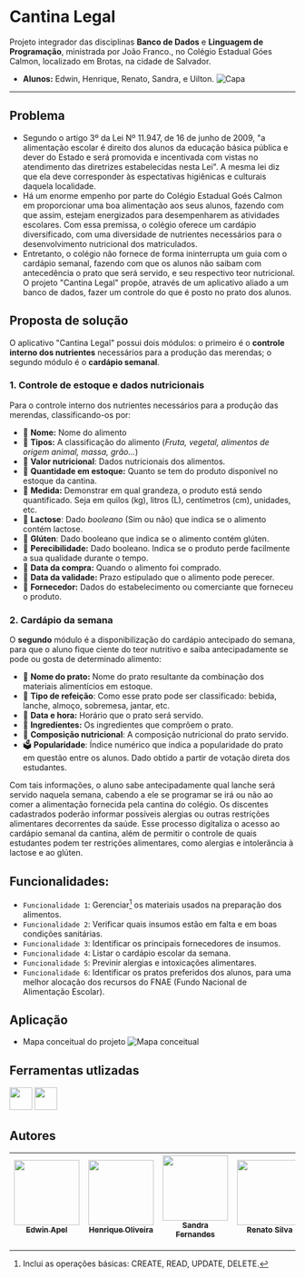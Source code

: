 # Cantina Legal

Projeto integrador das disciplinas **Banco de Dados** e **Linguagem de Programação**, ministrada por João Franco., no Colégio Estadual Góes Calmon, localizado em Brotas, na cidade de Salvador.

* **Alunos:** Edwin, Henrique, Renato, Sandra, e Uilton.
![Capa](https://upload.wikimedia.org/wikipedia/commons/c/c7/School_lunch.jpg)

****

## Problema
* Segundo o artigo 3º da Lei Nº 11.947, de 16 de junho de 2009, "a alimentação escolar é direito dos alunos da educação básica pública e dever do Estado e será promovida e incentivada com vistas no atendimento das diretrizes estabelecidas nesta Lei". A mesma lei diz que ela deve corresponder às espectativas higiênicas e culturais daquela localidade.
* Há um enorme empenho por parte do Colégio Estadual Goés Calmon em proporcionar uma boa alimentação aos seus alunos, fazendo com que assim, estejam energizados para desempenharem as atividades escolares. Com essa premissa, o colégio oferece um cardápio diversificado, com uma diversidade de nutrientes necessários para o desenvolvimento nutricional dos matriculados.
* Entretanto, o colégio não fornece de forma ininterrupta um guia com o cardápio semanal, fazendo com que os alunos não saibam com antecedência o prato que será servido, e seu respectivo teor nutricional. O projeto "Cantina Legal" propõe, através de um aplicativo aliado a um banco de dados, fazer um controle do que é posto no prato dos alunos.

## Proposta de solução
O aplicativo "Cantina Legal" possui dois módulos: o primeiro é o **controle interno dos nutrientes** necessários para a produção das merendas; o segundo módulo é o **cardápio semanal**.

### 1. Controle de estoque e dados nutricionais
Para o controle interno dos nutrientes necessários para a produção das merendas, classificando-os por:<br>
* :apple: **Nome:** Nome do alimento<br>
* :broccoli:	**Tipos:** A classificação do alimento (*Fruta, vegetal, alimentos de origem animal, massa, grão...*)<br>
* :watermelon:	**Valor nutricional**: Dados nutricionais dos alimentos.<br>
* :onion: **Quantidade em estoque:** Quanto se tem do produto disponível no estoque da cantina.<br>
* :pear: **Medida:** Demonstrar em qual grandeza, o produto está sendo quantificado. Seja em quilos (kg), litros (L), centímetros (cm), unidades, etc.<br>
* :milk_glass: **Lactose**:  Dado *booleano* (Sim ou não) que indica se o alimento contém lactose.<br>
* :bread: **Glúten**: Dado booleano que indica se o alimento contém glúten.<br>
* :salt: **Perecibilidade:** Dado booleano. Indica se o produto perde facilmente a sua qualidade durante o tempo.<br>
* :carrot:	**Data da compra:** Quando o alimento foi comprado.<br>
* :egg: **Data da validade:** Prazo estipulado que o alimento pode perecer.<br>
* :bread: **Fornecedor:** Dados do estabelecimento ou comerciante que forneceu o produto.

### 2. Cardápio da semana
O **segundo** módulo é a disponibilização do cardápio antecipado do semana, para que o aluno fique ciente do teor nutritivo e saiba antecipadamente se pode ou gosta de determinado alimento:<br>
* :rice: **Nome do prato:** Nome do prato resultante da combinação dos materiais alimentícios em estoque.<br>
* :cookie: **Tipo de refeição**: Como esse prato pode ser classificado: bebida, lanche, almoço, sobremesa, jantar, etc.
* :stew: **Data e hora:** Horário que o prato será servido.<br>
* :poultry_leg: **Ingredientes:** Os ingredientes que comprõem o prato.<br>
* :green_salad: **Composição nutricional**: A composição nutricional do prato servido.<br>
* :ballot_box: **Popularidade**: Índice numérico que indica a popularidade do prato em questão entre os alunos. Dado obtido a partir de votação direta dos estudantes.

Com tais informações, o aluno sabe antecipadamente qual lanche será servido naquela semana, cabendo a ele se programar se irá ou não ao comer a alimentação fornecida pela cantina do colégio. 
Os discentes cadastrados poderão informar possíveis alergias ou outras restrições alimentares decorrentes da saúde. 
Esse processo digitaliza o acesso ao cardápio semanal da cantina, além de permitir o controle de quais estudantes podem ter restrições alimentares, como alergias e intolerância à lactose e ao glúten. 

## Funcionalidades:
* `Funcionalidade 1`: Gerenciar[^1] os materiais usados na preparação dos alimentos.
* `Funcionalidade 2`: Verificar quais insumos estão em falta e em boas condições sanitárias.
* `Funcionalidade 3`: Identificar os principais fornecedores de insumos.
* `Funcionalidade 4`: Listar o cardápio escolar da semana.
* `Funcionalidade 5`: Previnir alergias e intoxicações alimentares.
* `Funcionalidade 6`: Identificar os pratos preferidos dos alunos, para uma melhor alocação dos recursos do FNAE (Fundo Nacional de Alimentação Escolar).

[^1]: Inclui as operações básicas: CREATE, READ, UPDATE, DELETE.

## Aplicação
* Mapa conceitual do projeto
![Mapa conceitual](https://i.imgur.com/Cheo7Po.png)

 
## Ferramentas utlizadas
[<img src="https://upload.wikimedia.org/wikipedia/commons/thumb/c/c3/Python-logo-notext.svg/1869px-Python-logo-notext.svg.png" height="40px">](https://www.python.org/)  <img src="https://cdn-icons-png.flaticon.com/512/2306/2306173.png" height="40px">

## Autores

| [<img src="https://media.licdn.com/dms/image/C4E03AQHclKc1CHIlGg/profile-displayphoto-shrink_800_800/0/1616530231558?e=2147483647&v=beta&t=toNvMNjwwMEOOAfehC3h8lY00x06aVoxlpwdf3v34-g" width=115><br><sub>Edwin Apel</sub>](https://github.com/edwinzito) |  [<img src="https://instagram.fssa3-1.fna.fbcdn.net/v/t51.2885-19/323836730_872518873950687_8687169873440976124_n.jpg?stp=dst-jpg_s150x150&_nc_ht=instagram.fssa3-1.fna.fbcdn.net&_nc_cat=103&_nc_ohc=6IbV0d7mkM4AX94n97w&edm=AOQ1c0wBAAAA&ccb=7-5&oh=00_AfCzIRoDvPuPHJHgjXIaz-GpRsiZafZ_FrGCkk7h5R3fqQ&oe=645952DE&_nc_sid=8fd12b" width=115><br><sub>Henrique Oliveira</sub>](https://github.com/17oliveira) | [<img src="https://avatars.githubusercontent.com/u/130711394?v=4" width=115><br><sub>Sandra Fernandes</sub>](https://github.com/SandraFer56) | [<img src="https://avatars.githubusercontent.com/u/112427092?v=4" width=115><br><sub>Renato Silva</sub>](https://github.com/Rntjs12345) | [<img src="https://media.licdn.com/dms/image/C4E03AQEMlMqFVYRmAw/profile-displayphoto-shrink_800_800/0/1516576872229?e=1688601600&v=beta&t=1UqNmV7Eg0CTBZqqo1ScaT-6FRSCVv6cNAGwajjN-mo" width=115><br><sub>Uilton Santana</sub>](https://github.com/uiltonjsantaba) |
| :---: | :---: | :---: | :---: | :---: |

